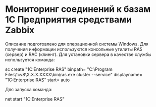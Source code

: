 # Мониторинг соединений к базам 1С Предприятия средствами Zabbix

Описание подготовлено для операционной системы Windows.
Для получения информации используются консольные утилиты RAS (сервер) и RAC (клиент).
Для установки сервера в качестве службы используется команда:

sc create "1C:Enterprise RAS" binpath= "C:\Program Files\1cv8\Х.Х.Х.ХХХХ\bin\ras.exe cluster --service" displayname= "1C:Enterprise RAS" start= auto 

Для запуска команда:

net start "1C:Enterprise RAS"
